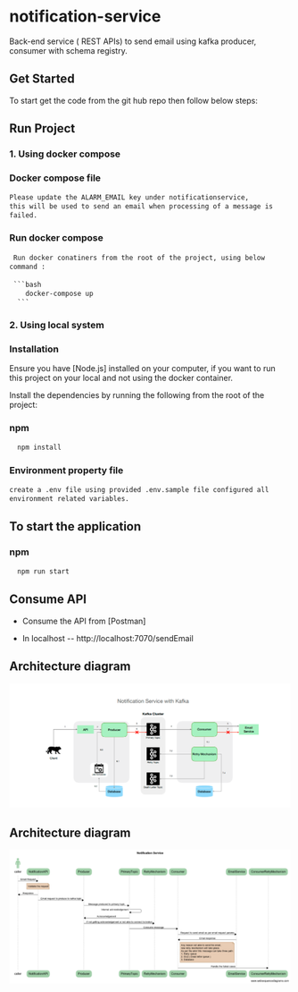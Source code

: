 # notification-service

Back-end service ( REST APIs) to send email using kafka producer, consumer with schema registry.

## Get Started

To start get the code from the git hub repo then follow below steps:

## Run Project

### 1. Using docker compose
    
 ### Docker compose file
    Please update the ALARM_EMAIL key under notificationservice,  
    this will be used to send an email when processing of a message is failed.
    
 ### Run docker compose
     Run docker conatiners from the root of the project, using below command :
     
     ```bash
        docker-compose up 
      ```     

### 2. Using local system
  ### Installation

  Ensure you have [Node.js] installed on your computer, if you want to run this project on your local and not using the docker container.

  Install the dependencies by running the following from the root of the project:

  ### npm

  ```bash
    npm install 
  ```

  ### Environment property file
    create a .env file using provided .env.sample file configured all environment related variables.


  ## To start the application 

  ### npm

  ```bash
    npm run start 
   ```


## Consume API
- Consume the API from [Postman]

- In localhost -- http://localhost:7070/sendEmail


## Architecture diagram

![alt text](https://raw.githubusercontent.com/girishGM/notification-service/main/NotificationService.png?raw=true)




## Architecture diagram

![alt text](https://github.com/girishGM/notification-service/blob/main/NotificationServiceFlow.png?raw=true)

